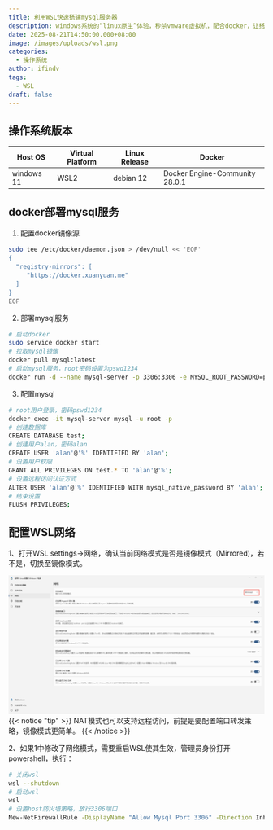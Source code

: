 ```yaml
---
title: 利用WSL快速搭建mysql服务器
description: windows系统的“linux原生”体验，秒杀vmware虚拟机，配合docker，让搭建各种服务信手拈来
date: 2025-08-21T14:50:00.000+08:00
image: /images/uploads/wsl.png
categories:
  - 操作系统
author: ifindv
tags:
  - WSL
draft: false
---
```

## 操作系统版本

| Host OS    | Virtual Platform | Linux Release | Docker                         |
| ---------- | ---------------- | ------------- | ------------------------------ |
| windows 11 | WSL2             | debian 12     | Docker Engine-Community 28.0.1 |

## docker部署mysql服务

1. 配置docker镜像源

```bash
sudo tee /etc/docker/daemon.json > /dev/null << 'EOF'
{
  "registry-mirrors": [
     "https://docker.xuanyuan.me"
  ]
}
EOF
```

2. 部署mysql服务

```bash
# 启动docker
sudo service docker start
# 拉取mysql镜像
docker pull mysql:latest
# 启动mysql服务，root密码设置为pswd1234
docker run -d --name mysql-server -p 3306:3306 -e MYSQL_ROOT_PASSWORD=pswd1234 --restart=always mysql:latest --bind-address=0.0.0.0
```

3. 配置mysql

```bash
# root用户登录，密码pswd1234
docker exec -it mysql-server mysql -u root -p
# 创建数据库
CREATE DATABASE test;
# 创建用户alan，密码alan
CREATE USER 'alan'@'%' IDENTIFIED BY 'alan';
# 设置用户权限
GRANT ALL PRIVILEGES ON test.* TO 'alan'@'%';
# 设置远程访问认证方式
ALTER USER 'alan'@'%' IDENTIFIED WITH mysql_native_password BY 'alan';
# 结束设置
FLUSH PRIVILEGES;
```

## 配置WSL网络

1、打开WSL settings->网络，确认当前网络模式是否是镜像模式（Mirrored)，若不是，切换至镜像模式。

![WSL网络设置](wsl-settings.png "WSL网络设置")
{{< notice "tip" >}}
NAT模式也可以支持远程访问，前提是要配置端口转发策略，镜像模式更简单。
{{< /notice >}}

2、如果1中修改了网络模式，需要重启WSL使其生效，管理员身份打开powershell，执行：
```bash
# 关闭wsl
wsl --shutdown
# 启动wsl
wsl
# 设置host防火墙策略，放行3306端口
New-NetFirewallRule -DisplayName "Allow Mysql Port 3306" -Direction Inbound -Protocol TCP -LocalPort 3306 -Action Allow
```
